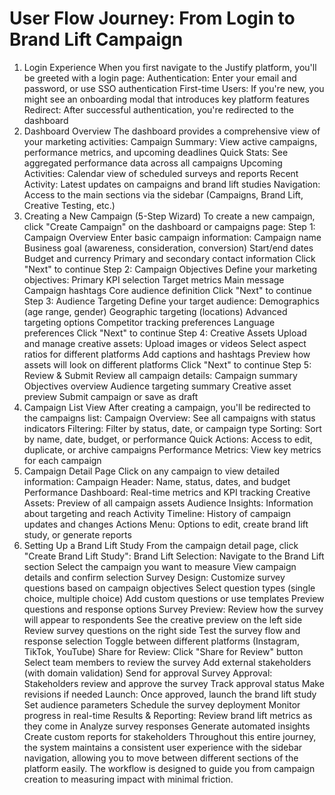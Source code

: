 # User Flow Journey: From Login to Brand Lift Campaign

1. Login Experience
   When you first navigate to the Justify platform, you'll be greeted with a login page:
   Authentication: Enter your email and password, or use SSO authentication
   First-time Users: If you're new, you might see an onboarding modal that introduces key platform features
   Redirect: After successful authentication, you're redirected to the dashboard
2. Dashboard Overview
   The dashboard provides a comprehensive view of your marketing activities:
   Campaign Summary: View active campaigns, performance metrics, and upcoming deadlines
   Quick Stats: See aggregated performance data across all campaigns
   Upcoming Activities: Calendar view of scheduled surveys and reports
   Recent Activity: Latest updates on campaigns and brand lift studies
   Navigation: Access to the main sections via the sidebar (Campaigns, Brand Lift, Creative Testing, etc.)
3. Creating a New Campaign (5-Step Wizard)
   To create a new campaign, click "Create Campaign" on the dashboard or campaigns page:
   Step 1: Campaign Overview
   Enter basic campaign information:
   Campaign name
   Business goal (awareness, consideration, conversion)
   Start/end dates
   Budget and currency
   Primary and secondary contact information
   Click "Next" to continue
   Step 2: Campaign Objectives
   Define your marketing objectives:
   Primary KPI selection
   Target metrics
   Main message
   Campaign hashtags
   Core audience definition
   Click "Next" to continue
   Step 3: Audience Targeting
   Define your target audience:
   Demographics (age range, gender)
   Geographic targeting (locations)
   Advanced targeting options
   Competitor tracking preferences
   Language preferences
   Click "Next" to continue
   Step 4: Creative Assets
   Upload and manage creative assets:
   Upload images or videos
   Select aspect ratios for different platforms
   Add captions and hashtags
   Preview how assets will look on different platforms
   Click "Next" to continue
   Step 5: Review & Submit
   Review all campaign details:
   Campaign summary
   Objectives overview
   Audience targeting summary
   Creative asset preview
   Submit campaign or save as draft
4. Campaign List View
   After creating a campaign, you'll be redirected to the campaigns list:
   Campaign Overview: See all campaigns with status indicators
   Filtering: Filter by status, date, or campaign type
   Sorting: Sort by name, date, budget, or performance
   Quick Actions: Access to edit, duplicate, or archive campaigns
   Performance Metrics: View key metrics for each campaign
5. Campaign Detail Page
   Click on any campaign to view detailed information:
   Campaign Header: Name, status, dates, and budget
   Performance Dashboard: Real-time metrics and KPI tracking
   Creative Assets: Preview of all campaign assets
   Audience Insights: Information about targeting and reach
   Activity Timeline: History of campaign updates and changes
   Actions Menu: Options to edit, create brand lift study, or generate reports
6. Setting Up a Brand Lift Study
   From the campaign detail page, click "Create Brand Lift Study":
   Brand Lift Selection:
   Navigate to the Brand Lift section
   Select the campaign you want to measure
   View campaign details and confirm selection
   Survey Design:
   Customize survey questions based on campaign objectives
   Select question types (single choice, multiple choice)
   Add custom questions or use templates
   Preview questions and response options
   Survey Preview:
   Review how the survey will appear to respondents
   See the creative preview on the left side
   Review survey questions on the right side
   Test the survey flow and response selection
   Toggle between different platforms (Instagram, TikTok, YouTube)
   Share for Review:
   Click "Share for Review" button
   Select team members to review the survey
   Add external stakeholders (with domain validation)
   Send for approval
   Survey Approval:
   Stakeholders review and approve the survey
   Track approval status
   Make revisions if needed
   Launch:
   Once approved, launch the brand lift study
   Set audience parameters
   Schedule the survey deployment
   Monitor progress in real-time
   Results & Reporting:
   Review brand lift metrics as they come in
   Analyze survey responses
   Generate automated insights
   Create custom reports for stakeholders
   Throughout this entire journey, the system maintains a consistent user experience with the sidebar navigation, allowing you to move between different sections of the platform easily. The workflow is designed to guide you from campaign creation to measuring impact with minimal friction.
